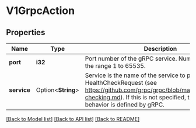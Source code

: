 # V1GrpcAction

## Properties

Name | Type | Description | Notes
------------ | ------------- | ------------- | -------------
**port** | **i32** | Port number of the gRPC service. Number must be in the range 1 to 65535. | 
**service** | Option<**String**> | Service is the name of the service to place in the gRPC HealthCheckRequest (see https://github.com/grpc/grpc/blob/master/doc/health-checking.md).  If this is not specified, the default behavior is defined by gRPC. | [optional]

[[Back to Model list]](../README.md#documentation-for-models) [[Back to API list]](../README.md#documentation-for-api-endpoints) [[Back to README]](../README.md)


